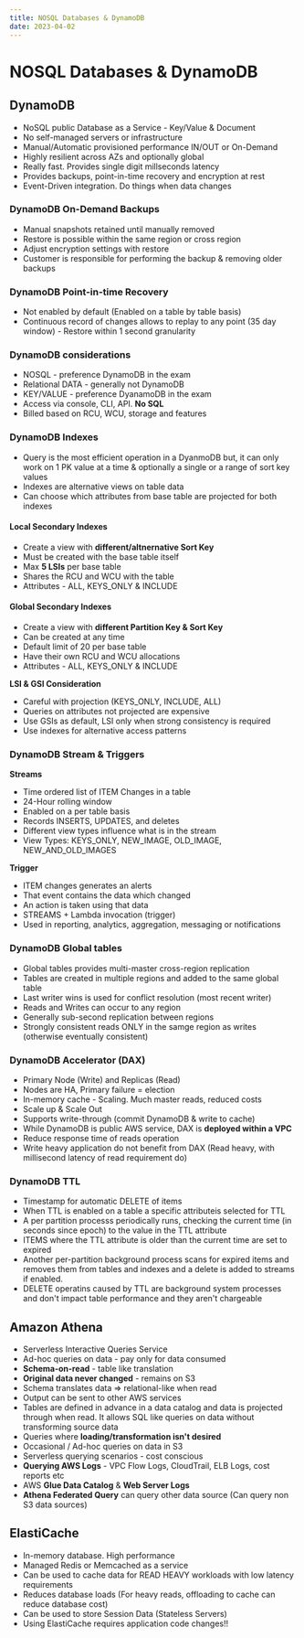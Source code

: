 ```yaml
---
title: NOSQL Databases & DynamoDB
date: 2023-04-02
---
```


# NOSQL Databases & DynamoDB

## DynamoDB

- NoSQL public Database as a Service - Key/Value & Document
- No self-managed servers or infrastructure
- Manual/Automatic provisioned performance IN/OUT or On-Demand
- Highly resilient across AZs and optionally global
- Really fast. Provides single digit millseconds latency
- Provides backups, point-in-time recovery and encryption at rest
- Event-Driven integration. Do things when data changes

### DynamoDB On-Demand Backups

- Manual snapshots retained until manually removed
- Restore is possible within the same region or cross region
- Adjust encryption settings with restore
- Customer is responsible for performing the backup & removing older backups

### DynamoDB Point-in-time Recovery

- Not enabled by default (Enabled on a table by table basis)
- Continuous record of changes allows to replay to any point (35 day window) - Restore within 1 second granularity

### DynamoDB considerations

- NOSQL - preference DynamoDB in the exam
- Relational DATA - generally not DynamoDB
- KEY/VALUE - preference DyanamoDB in the exam
- Access via console, CLI, API. **No SQL**
- Billed based on RCU, WCU, storage and features

### DynamoDB Indexes

- Query is the most efficient operation in a DyanmoDB but, it can only work on 1 PK value at a time & optionally a single or a range of sort key values
- Indexes are alternative views on table data
- Can choose which attributes from base table are projected for both indexes

#### Local Secondary Indexes

- Create a view with **different/altnernative Sort Key**
- Must be created with the base table itself
- Max **5 LSIs** per base table
- Shares the RCU and WCU with the table
- Attributes - ALL, KEYS_ONLY & INCLUDE

#### Global Secondary Indexes

- Create a view with **different Partition Key & Sort Key**
- Can be created at any time
- Default limit of 20 per base table
- Have their own RCU and WCU allocations
- Attributes - ALL, KEYS_ONLY & INCLUDE

**LSI & GSI Consideration**

- Careful with projection (KEYS_ONLY, INCLUDE, ALL)
- Queries on attributes not projected  are expensive
- Use GSIs as default, LSI only when strong consistency is required
- Use indexes for alternative access patterns

### DynamoDB Stream & Triggers


**Streams**

- Time ordered list of ITEM Changes in a table
- 24-Hour rolling window
- Enabled on a per table basis
- Records INSERTS, UPDATES, and deletes
- Different view types influence what is in the stream
- View Types: KEYS_ONLY, NEW_IMAGE, OLD_IMAGE, NEW_AND_OLD_IMAGES

**Trigger**

- ITEM changes generates an alerts
- That event contains the data which changed
- An action is taken using that data
- STREAMS + Lambda invocation (trigger)
- Used in reporting, analytics, aggregation, messaging or notifications

### DynamoDB Global tables

- Global tables provides multi-master cross-region replication
- Tables are created in multiple regions and added to the same global table
- Last writer wins is used for conflict resolution (most recent writer)
- Reads and Writes can occur to any region
- Generally sub-second replication between regions
- Strongly consistent reads ONLY in the samge region as writes (otherwise eventually consistent)

### DynamoDB Accelerator (DAX)

- Primary Node (Write) and Replicas (Read)
- Nodes are HA, Primary failure = election
- In-memory cache - Scaling. Much master reads, reduced costs
- Scale up & Scale Out
- Supports write-through (commit DynamoDB & write to cache)
- While DynamoDB is public AWS service, DAX is **deployed within a VPC**
- Reduce response time of reads operation
- Write heavy application do not benefit from DAX (Read heavy, with millisecond latency of read requirement do)

### DynamoDB TTL

- Timestamp for automatic DELETE of items
- When TTL is enabled on a table a specific attributeis selected for TTL
- A per partition processs periodically runs, checking the current time (in seconds since epoch) to the value in the TTL attribute
- ITEMS where the TTL attribute is older than the current time are set to expired
- Another per-partition background process scans for expired items and removes them from tables and indexes and a delete is added to streams if enabled.
- DELETE operatins caused by TTL are background system processes and don't impact table performance and they aren't chargeable

## Amazon Athena

- Serverless Interactive Queries Service
- Ad-hoc queries on data - pay only for data consumed
- **Schema-on-read** - table like translation
- **Original data never changed** - remains on S3
- Schema translates data => relational-like when read
- Output can be sent to other AWS services
- Tables are defined in advance in a data catalog and data is projected through when read. It allows SQL like queries on data without transforming source data
- Queries where **loading/transformation isn't desired**
- Occasional / Ad-hoc queries on data in S3
- Serverless querying scenarios - cost conscious
- **Querying AWS Logs** - VPC Flow Logs, CloudTrail, ELB Logs, cost reports etc
- AWS **Glue Data Catalog** & **Web Server Logs**
- **Athena Federated Query** can query other data source (Can query non S3 data sources)

## ElastiCache

- In-memory database. High performance
- Managed Redis or Memcached as a service
- Can be used to cache data for READ HEAVY workloads with low latency requirements
- Reduces database loads (For heavy reads, offloading to cache can reduce database cost)
- Can be used to store Session Data (Stateless Servers)
- Using ElastiCache requires application code changes!!
